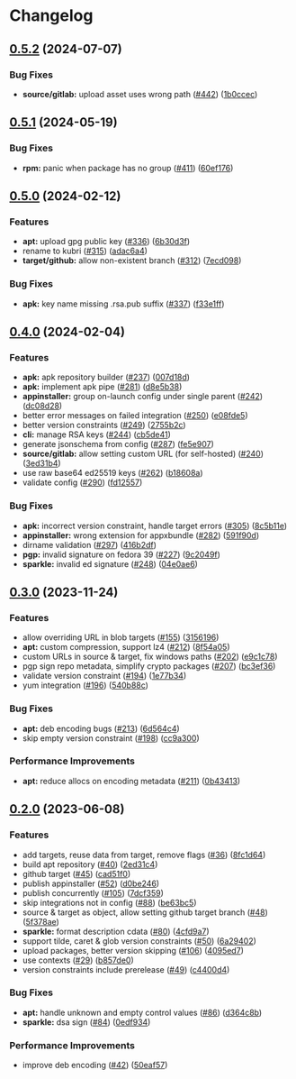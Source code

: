 # Changelog

## [0.5.2](https://github.com/kubri/kubri/compare/v0.5.1...v0.5.2) (2024-07-07)


### Bug Fixes

* **source/gitlab:** upload asset uses wrong path ([#442](https://github.com/kubri/kubri/issues/442)) ([1b0ccec](https://github.com/kubri/kubri/commit/1b0ccec0ae423aa50744bc471267bccde70b1afd))

## [0.5.1](https://github.com/kubri/kubri/compare/v0.5.0...v0.5.1) (2024-05-19)


### Bug Fixes

* **rpm:** panic when package has no group ([#411](https://github.com/kubri/kubri/issues/411)) ([60ef176](https://github.com/kubri/kubri/commit/60ef176a29406812744179c4000fb106af9ca29c))

## [0.5.0](https://github.com/kubri/kubri/compare/v0.4.0...v0.5.0) (2024-02-12)


### Features

* **apt:** upload gpg public key ([#336](https://github.com/kubri/kubri/issues/336)) ([6b30d3f](https://github.com/kubri/kubri/commit/6b30d3f53cd6756d9917f803461645e157f1aa55))
* rename to kubri ([#315](https://github.com/kubri/kubri/issues/315)) ([adac6a4](https://github.com/kubri/kubri/commit/adac6a40c20307baa12a7ec33737540c2cb73094))
* **target/github:** allow non-existent branch ([#312](https://github.com/kubri/kubri/issues/312)) ([7ecd098](https://github.com/kubri/kubri/commit/7ecd0987f9bb91a4bedce64e6e23eea5752e7a7e))


### Bug Fixes

* **apk:** key name missing .rsa.pub suffix ([#337](https://github.com/kubri/kubri/issues/337)) ([f33e1ff](https://github.com/kubri/kubri/commit/f33e1ffce29e293433af7fe948cdff4ab923e150))

## [0.4.0](https://github.com/kubri/kubri/compare/v0.3.0...v0.4.0) (2024-02-04)


### Features

* **apk:** apk repository builder ([#237](https://github.com/kubri/kubri/issues/237)) ([007d18d](https://github.com/kubri/kubri/commit/007d18d7f543d310cf7fe86b394d25e757f31473))
* **apk:** implement apk pipe ([#281](https://github.com/kubri/kubri/issues/281)) ([d8e5b38](https://github.com/kubri/kubri/commit/d8e5b38e1e32ebe916b872206de511f1085b60f0))
* **appinstaller:** group on-launch config under single parent ([#242](https://github.com/kubri/kubri/issues/242)) ([dc08d28](https://github.com/kubri/kubri/commit/dc08d28412446f8cb2bd64e7dcbca0203e9dc742))
* better error messages on failed integration ([#250](https://github.com/kubri/kubri/issues/250)) ([e08fde5](https://github.com/kubri/kubri/commit/e08fde5b180201b3b8127488695d5fb548557f93))
* better version constraints ([#249](https://github.com/kubri/kubri/issues/249)) ([2755b2c](https://github.com/kubri/kubri/commit/2755b2cfce1e47ddcccdfadbb03c72217cd0b5ba))
* **cli:** manage RSA keys ([#244](https://github.com/kubri/kubri/issues/244)) ([cb5de41](https://github.com/kubri/kubri/commit/cb5de41d7a2c623cca7b51c6166457275f5eb14e))
* generate jsonschema from config ([#287](https://github.com/kubri/kubri/issues/287)) ([fe5e907](https://github.com/kubri/kubri/commit/fe5e9070743e664e160acfa88c4abdfd4b3e9160))
* **source/gitlab:** allow setting custom URL (for self-hosted) ([#240](https://github.com/kubri/kubri/issues/240)) ([3ed31b4](https://github.com/kubri/kubri/commit/3ed31b4b66a12511b20737b258e232fefdb6239e))
* use raw base64 ed25519 keys ([#262](https://github.com/kubri/kubri/issues/262)) ([b18608a](https://github.com/kubri/kubri/commit/b18608aa6e8cbf3b6b6ea8fc445feed714fde7ea))
* validate config ([#290](https://github.com/kubri/kubri/issues/290)) ([fd12557](https://github.com/kubri/kubri/commit/fd125570f07107072adb659d3b2c8938eb3294c9))


### Bug Fixes

* **apk:** incorrect version constraint, handle target errors ([#305](https://github.com/kubri/kubri/issues/305)) ([8c5b11e](https://github.com/kubri/kubri/commit/8c5b11e1bf00c85ba01c07ebf94bad55bf5e715d))
* **appinstaller:** wrong extension for appxbundle ([#282](https://github.com/kubri/kubri/issues/282)) ([591f90d](https://github.com/kubri/kubri/commit/591f90d9c32abf9f14262e93a217e0981e2e1ad2))
* dirname validation ([#297](https://github.com/kubri/kubri/issues/297)) ([416b2df](https://github.com/kubri/kubri/commit/416b2df3650057c42b36ef9f1be391e580ad6db6))
* **pgp:** invalid signature on fedora 39 ([#227](https://github.com/kubri/kubri/issues/227)) ([9c2049f](https://github.com/kubri/kubri/commit/9c2049f03bd83478eff84d0611080484e54d3c40))
* **sparkle:** invalid ed signature ([#248](https://github.com/kubri/kubri/issues/248)) ([04e0ae6](https://github.com/kubri/kubri/commit/04e0ae64560d2b2aefa8e15fc07adc9e487a2221))

## [0.3.0](https://github.com/kubri/kubri/compare/v0.2.0...v0.3.0) (2023-11-24)


### Features

* allow overriding URL in blob targets ([#155](https://github.com/kubri/kubri/issues/155)) ([3156196](https://github.com/kubri/kubri/commit/315619652b9c3840a178e7da437a3ecb76cd8207))
* **apt:** custom compression, support lz4 ([#212](https://github.com/kubri/kubri/issues/212)) ([8f54a05](https://github.com/kubri/kubri/commit/8f54a0522e9bf6e298e0d07ad328e25270de4469))
* custom URLs in source & target, fix windows paths ([#202](https://github.com/kubri/kubri/issues/202)) ([e9c1c78](https://github.com/kubri/kubri/commit/e9c1c78bd38b731fd07a56a3a950a83b506e1c24))
* pgp sign repo metadata, simplify crypto packages ([#207](https://github.com/kubri/kubri/issues/207)) ([bc3ef36](https://github.com/kubri/kubri/commit/bc3ef366e666bb34834e022f97374a364089d357))
* validate version constraint ([#194](https://github.com/kubri/kubri/issues/194)) ([1e77b34](https://github.com/kubri/kubri/commit/1e77b34164a9744757249a08db793602b9d63ecc))
* yum integration ([#196](https://github.com/kubri/kubri/issues/196)) ([540b88c](https://github.com/kubri/kubri/commit/540b88ca52c79d29cd1d4878abef96ca0f053747))


### Bug Fixes

* **apt:** deb encoding bugs ([#213](https://github.com/kubri/kubri/issues/213)) ([6d564c4](https://github.com/kubri/kubri/commit/6d564c40aa184eeb354107377d81e44164a79d14))
* skip empty version constraint ([#198](https://github.com/kubri/kubri/issues/198)) ([cc9a300](https://github.com/kubri/kubri/commit/cc9a3006bc9ff057a3a73f32764510e6d25348a7))


### Performance Improvements

* **apt:** reduce allocs on encoding metadata ([#211](https://github.com/kubri/kubri/issues/211)) ([0b43413](https://github.com/kubri/kubri/commit/0b4341385e80578f85841a567b19262f214159a1))

## [0.2.0](https://github.com/kubri/kubri/compare/v0.1.0...v0.2.0) (2023-06-08)


### Features

* add targets, reuse data from target, remove flags ([#36](https://github.com/kubri/kubri/issues/36)) ([8fc1d64](https://github.com/kubri/kubri/commit/8fc1d646415f4fb82a74872f6af8bfff0667781d))
* build apt repository ([#40](https://github.com/kubri/kubri/issues/40)) ([2ed31c4](https://github.com/kubri/kubri/commit/2ed31c4a9d690296ccf62535405d779a2e937d29))
* github target ([#45](https://github.com/kubri/kubri/issues/45)) ([cad51f0](https://github.com/kubri/kubri/commit/cad51f090a595e64c4748a68582f48d98ea65484))
* publish appinstaller ([#52](https://github.com/kubri/kubri/issues/52)) ([d0be246](https://github.com/kubri/kubri/commit/d0be2462cd54118634ca3789a4ab7425736173cc))
* publish concurrently ([#105](https://github.com/kubri/kubri/issues/105)) ([7dcf359](https://github.com/kubri/kubri/commit/7dcf359e63697fab37ddf81ddda5210f618c35e4))
* skip integrations not in config ([#88](https://github.com/kubri/kubri/issues/88)) ([be63bc5](https://github.com/kubri/kubri/commit/be63bc5f379bda44896c9be3271f93147a8cee54))
* source & target as object, allow setting github target branch ([#48](https://github.com/kubri/kubri/issues/48)) ([5f378ae](https://github.com/kubri/kubri/commit/5f378aefff81d112efbc6324fa0cc3e0459d3959))
* **sparkle:** format description cdata ([#80](https://github.com/kubri/kubri/issues/80)) ([4cfd9a7](https://github.com/kubri/kubri/commit/4cfd9a773ad9c7cbd41c735864c1fce809f0611e))
* support tilde, caret & glob version constraints ([#50](https://github.com/kubri/kubri/issues/50)) ([6a29402](https://github.com/kubri/kubri/commit/6a29402d48ebc8234d68ba84bbb29ff3f7651fe6))
* upload packages, better version skipping ([#106](https://github.com/kubri/kubri/issues/106)) ([4095ed7](https://github.com/kubri/kubri/commit/4095ed734f37d3c5ae8ee2bcafaf82f298408c64))
* use contexts ([#29](https://github.com/kubri/kubri/issues/29)) ([b857de0](https://github.com/kubri/kubri/commit/b857de0fd6d89610a5967c8f03b357b60e26e1a7))
* version constraints include prerelease ([#49](https://github.com/kubri/kubri/issues/49)) ([c4400d4](https://github.com/kubri/kubri/commit/c4400d46a952d19683640e4838b63c05aa6c4cc6))


### Bug Fixes

* **apt:** handle unknown and empty control values ([#86](https://github.com/kubri/kubri/issues/86)) ([d364c8b](https://github.com/kubri/kubri/commit/d364c8bfc7cb68a337153457fd499b1e88bfdeee))
* **sparkle:** dsa sign ([#84](https://github.com/kubri/kubri/issues/84)) ([0edf934](https://github.com/kubri/kubri/commit/0edf934139bc7d122e58e2f80d4f7cbf330e2c61))


### Performance Improvements

* improve deb encoding ([#42](https://github.com/kubri/kubri/issues/42)) ([50eaf57](https://github.com/kubri/kubri/commit/50eaf57082d1a3bcc9542af2aae2dc9bd4991480))
